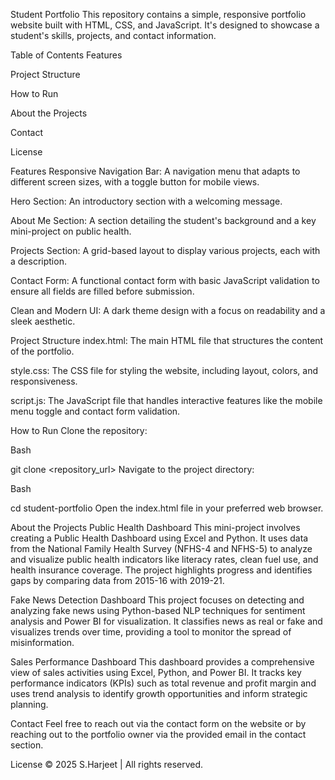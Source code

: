 
Student Portfolio
This repository contains a simple, responsive portfolio website built with HTML, CSS, and JavaScript. It's designed to showcase a student's skills, projects, and contact information.

Table of Contents
Features

Project Structure

How to Run

About the Projects

Contact

License

Features
Responsive Navigation Bar: A navigation menu that adapts to different screen sizes, with a toggle button for mobile views.

Hero Section: An introductory section with a welcoming message.

About Me Section: A section detailing the student's background and a key mini-project on public health.

Projects Section: A grid-based layout to display various projects, each with a description.

Contact Form: A functional contact form with basic JavaScript validation to ensure all fields are filled before submission.

Clean and Modern UI: A dark theme design with a focus on readability and a sleek aesthetic.

Project Structure
index.html: The main HTML file that structures the content of the portfolio.

style.css: The CSS file for styling the website, including layout, colors, and responsiveness.

script.js: The JavaScript file that handles interactive features like the mobile menu toggle and contact form validation.

How to Run
Clone the repository:

Bash

git clone <repository_url>
Navigate to the project directory:

Bash

cd student-portfolio
Open the index.html file in your preferred web browser.

About the Projects
Public Health Dashboard
This mini-project involves creating a Public Health Dashboard using Excel and Python. It uses data from the National Family Health Survey (NFHS-4 and NFHS-5) to analyze and visualize public health indicators like literacy rates, clean fuel use, and health insurance coverage. The project highlights progress and identifies gaps by comparing data from 2015-16 with 2019-21.

Fake News Detection Dashboard
This project focuses on detecting and analyzing fake news using Python-based NLP techniques for sentiment analysis and Power BI for visualization. It classifies news as real or fake and visualizes trends over time, providing a tool to monitor the spread of misinformation.

Sales Performance Dashboard
This dashboard provides a comprehensive view of sales activities using Excel, Python, and Power BI. It tracks key performance indicators (KPIs) such as total revenue and profit margin and uses trend analysis to identify growth opportunities and inform strategic planning.

Contact
Feel free to reach out via the contact form on the website or by reaching out to the portfolio owner via the provided email in the contact section.

License
© 2025 S.Harjeet | All rights reserved.
